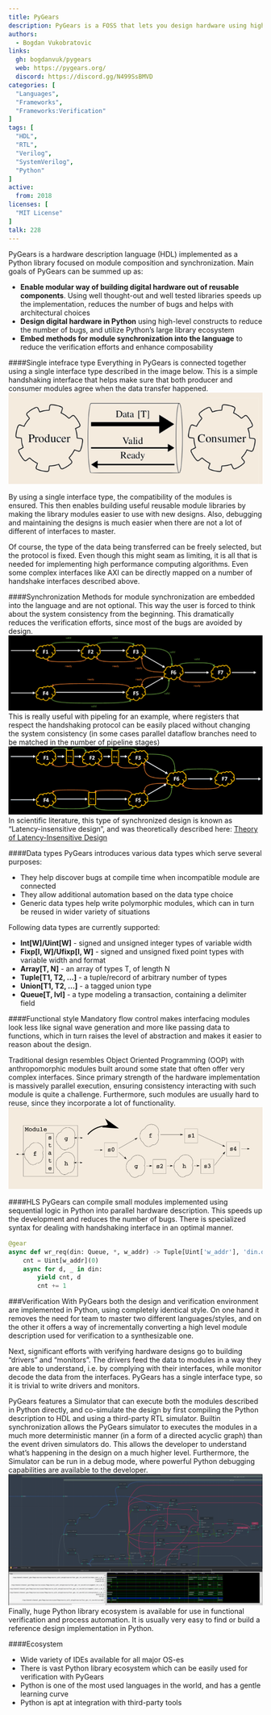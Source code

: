 ```yaml
---
title: PyGears
description: PyGears is a FOSS that lets you design hardware using high-level Python constructs and compiles it to synthesizable HDL.
authors:
  - Bogdan Vukobratovic
links:
  gh: bogdanvuk/pygears
  web: https://pygears.org/
  discord: https://discord.gg/N499SsBMVD
categories: [
  "Languages",
  "Frameworks",
  "Frameworks:Verification"
]
tags: [
  "HDL",
  "RTL",
  "Verilog",
  "SystemVerilog",
  "Python"
]
active:
  from: 2018
licenses: [
  "MIT License"
]
talk: 228
---
```


PyGears is a hardware description language (HDL) implemented as a Python library focused on module composition and synchronization. Main goals of PyGears can be summed up as:
- **Enable modular way of building digital hardware out of reusable components**. Using well thought-out and well tested libraries speeds up the implementation, reduces the number of bugs and helps with architectural choices
- **Design digital hardware in Python** using high-level constructs to reduce the number of bugs, and utilize Python’s large library ecosystem
- **Embed methods for module synchronization into the language** to reduce the verification efforts and enhance composability

####Single intefrace type
Everything in PyGears is connected together using a single interface type described in the image below. This is a simple handshaking interface that helps make sure that both producer and consumer modules agree when the data transfer happened.
![alt text](../../static/img/items/pygears/dti.png)

By using a single interface type, the compatibility of the modules is ensured. This then enables building useful reusable module libraries by making the library modules easier to use with new designs. Also, debugging and maintaining the designs is much easier when there are not a lot of different of interfaces to master.

Of course, the type of the data being transferred can be freely selected, but the protocol is fixed. Even though this might seam as limiting, it is all that is needed for implementing high performance computing algorithms. Even some complex interfaces like AXI can be directly mapped on a number of handshake interfaces described above.

####Synchronization
Methods for module synchronization are embedded into the language and are not optional. This way the user is forced to think about the system consistency from the beginning. This dramatically reduces the verification efforts, since most of the bugs are avoided by design.
![alt text](../../static/img/items/pygears/sync1.png)
This is really useful with pipeling for an example, where registers that respect the handshaking protocol can be easily placed without changing the system consistency (in some cases parallel dataflow branches need to be matched in the number of pipeline stages)
![alt text](../../static/img/items/pygears/sync2.png)
In scientific literature, this type of synchronized design is known as “Latency-insensitive design”, and was theoretically described here: [Theory of Latency-Insensitive Design](http://web1.cs.columbia.edu/~luca/research/lipTransactions.pdf)

####Data types
PyGears introduces various data types which serve several purposes:
- They help discover bugs at compile time when incompatible module are connected
- They allow additional automation based on the data type choice
- Generic data types help write polymorphic modules, which can in turn be reused in wider variety of situations

Following data types are currently supported:
- **Int[W]/Uint[W]** - signed and unsigned integer types of variable width
- **Fixp[I, W]/Ufixp[I, W]** - signed and unsigned fixed point types with variable width and format
- **Array[T, N]** - an array of types T, of length N
- **Tuple[T1, T2, …]** - a tuple/record of arbitrary number of types
- **Union[T1, T2, …]** - a tagged union type
- **Queue[T, lvl]** - a type modeling a transaction, containing a delimiter field

####Functional style
Mandatory flow control makes interfacing modules look less like signal wave generation and more like passing data to functions, which in turn raises the level of abstraction and makes it easier to reason about the design.

Traditional design resembles Object Oriented Programming (OOP) with anthropomorphic modules built around some state that often offer very complex interfaces. Since primary strength of the hardware implementation is massively parallel execution, ensuring consistency interacting with such module is quite a challenge. Furthermore, such modules are usually hard to reuse, since they incorporate a lot of functionality.
![alt text](../../static/img/items/pygears/funct-style.png)

####HLS
PyGears can compile small modules implemented using sequential logic in Python into parallel hardware description. This speeds up the development and reduces the number of bugs. There is specialized syntax for dealing with handshaking interface in an optimal manner.

```python
@gear
async def wr_req(din: Queue, *, w_addr) -> Tuple[Uint['w_addr'], 'din.data']:
    cnt = Uint[w_addr](0)
    async for d, _ in din:
        yield cnt, d
        cnt += 1
```

###Verification
With PyGears both the design and verification environment are implemented in Python, using completely identical style. On one hand it removes the need for team to master two different languages/styles, and on the other it offers a way of incrementally converting a high level module description used for verification to a synthesizable one. 

Next, significant efforts with verifying hardware designs go to building “drivers” and “monitors”. The drivers feed the data to modules in a way they are able to understand, i.e. by complying with their interfaces, while monitor decode the data from the interfaces. PyGears has a single interface type, so it is trivial to write drivers and monitors.

PyGears features a Simulator that can execute both the modules described in Python directly, and co-simulate the design by first compiling the Python description to HDL and using a third-party RTL simulator. Builtin synchronization allows the PyGears simulator to executes the modules in a much more deterministic manner (in a form of a directed acyclic graph) than the event driven simulators do. This allows the developer to understand what’s happening in the design on a much higher level. Furthermore, the Simulator can be run in a debug mode, where powerful Python debugging capabilities are available to the developer.
![alt text](../../static/img/items/pygears/simulator.png)
Finally, huge Python library ecosystem is available for use in functional verification and process automation. It is usually very easy to find or build a reference design implementation in Python.

####Ecosystem
- Wide variety of IDEs available for all major OS-es
- There is vast Python library ecosystem which can be easily used for verification with PyGears
- Python is one of the most used languages in the world, and has a gentle learning curve
- Python is apt at integration with third-party tools
